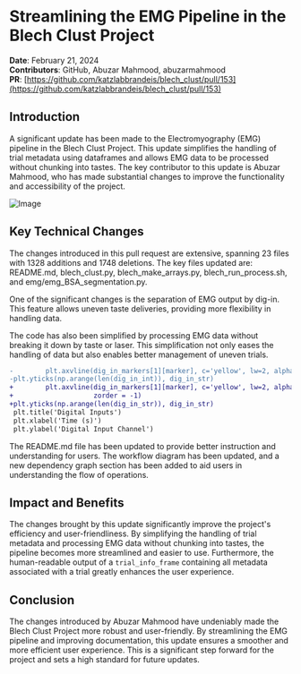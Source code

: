 # Streamlining the EMG Pipeline in the Blech Clust Project

**Date**: February 21, 2024  
**Contributors**: GitHub, Abuzar Mahmood, abuzarmahmood  
**PR**: [https://github.com/katzlabbrandeis/blech_clust/pull/153](https://github.com/katzlabbrandeis/blech_clust/pull/153)

## Introduction

A significant update has been made to the Electromyography (EMG) pipeline in the Blech Clust Project. This update simplifies the handling of trial metadata using dataframes and allows EMG data to be processed without chunking into tastes. The key contributor to this update is Abuzar Mahmood, who has made substantial changes to improve the functionality and accessibility of the project.

![Image](https://github.com/abuzarmahmood/blech_clust/assets/12436309/3a44e1a7-af29-4f48-8aa1-427b3e983a81)

## Key Technical Changes

The changes introduced in this pull request are extensive, spanning 23 files with 1328 additions and 1748 deletions. The key files updated are: README.md, blech_clust.py, blech_make_arrays.py, blech_run_process.sh, and emg/emg_BSA_segmentation.py.

One of the significant changes is the separation of EMG output by dig-in. This feature allows uneven taste deliveries, providing more flexibility in handling data.

The code has also been simplified by processing EMG data without breaking it down by taste or laser. This simplification not only eases the handling of data but also enables better management of uneven trials.

```diff
-        plt.axvline(dig_in_markers[1][marker], c='yellow', lw=2, alpha = 0.5)
-plt.yticks(np.arange(len(dig_in_int)), dig_in_str)
+        plt.axvline(dig_in_markers[1][marker], c='yellow', lw=2, alpha = 0.5,
+                    zorder = -1)
+plt.yticks(np.arange(len(dig_in_str)), dig_in_str)
 plt.title('Digital Inputs')
 plt.xlabel('Time (s)')
 plt.ylabel('Digital Input Channel')
```

The README.md file has been updated to provide better instruction and understanding for users. The workflow diagram has been updated, and a new dependency graph section has been added to aid users in understanding the flow of operations.

## Impact and Benefits

The changes brought by this update significantly improve the project's efficiency and user-friendliness. By simplifying the handling of trial metadata and processing EMG data without chunking into tastes, the pipeline becomes more streamlined and easier to use. Furthermore, the human-readable output of a `trial_info_frame` containing all metadata associated with a trial greatly enhances the user experience.

## Conclusion

The changes introduced by Abuzar Mahmood have undeniably made the Blech Clust Project more robust and user-friendly. By streamlining the EMG pipeline and improving documentation, this update ensures a smoother and more efficient user experience. This is a significant step forward for the project and sets a high standard for future updates.